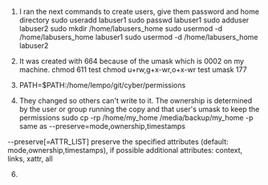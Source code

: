 1) I ran the next commands to create users, give them password and home directory
sudo useradd labuser1
sudo passwd labuser1
sudo adduser labuser2
sudo mkdir /home/labusers_home
sudo usermod -d /home/labusers_home labuser1
sudo usermod -d /home/labusers_home labuser2

2) It was created with 664 because of the umask which is 0002 on my machine.
	chmod 611 test
	chmod u+rw,g+x-wr,o+x-wr test
	umask 177 

4) PATH=$PATH:/home/lempo/git/cyber/permissions

5) They changed so others can't write to it. The ownership is determined by the user or group running the copy and that user's umask
	to keep the permissions sudo cp -rp /home/my_home /media/backup/my_home
	-p     same as --preserve=mode,ownership,timestamps

 --preserve[=ATTR_LIST]
          preserve the specified attributes (default: mode,ownership,timestamps),
          if possible additional attributes: context, links, xattr, all

6) 
